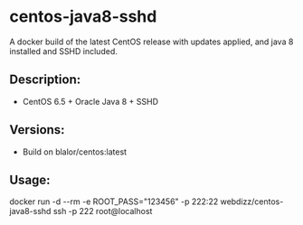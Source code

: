 centos-java8-sshd
============

A docker build of the latest CentOS release with updates applied, and java 8 installed and SSHD included.

Description:
-------------

- CentOS 6.5 + Oracle Java 8 + SSHD

Versions:
-------------

- Build on blalor/centos:latest

Usage:
-------------

docker run -d --rm -e ROOT_PASS="123456" -p 222:22 webdizz/centos-java8-sshd
ssh -p 222 root@localhost
